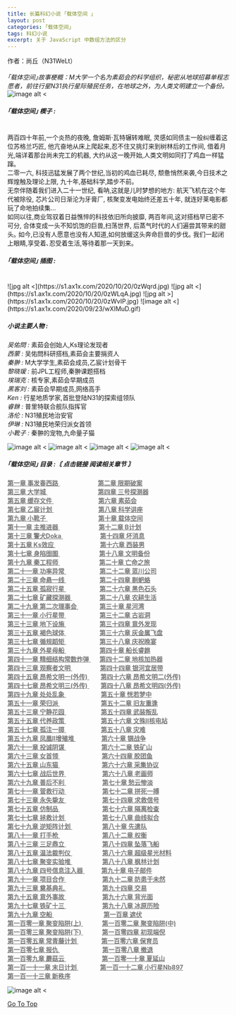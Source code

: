 ```yaml
---
title: 长篇科幻小说 ｢载体空间 ｣
layout: post
categories: ｢载体空间｣
tags: 科幻小说
excerpt: 关于 JavaScript 中数组方法的区分
---
```

作者：尚丘（N31WeLt）    
<br>
*｢载体空间｣故事梗概：M大学一个名为素茹会的科学组织，秘密从地球招募单程志愿者，前往行星N31执行星际殖民任务，在地球之外，为人类文明建立一个备份。*
![image alt <](https://s1.ax1x.com/2020/10/20/0zfPMQ.gif) 
   
   
##### ｢载体空间｣ 楔子 :
<br>
两百四十年前,一个炎热的夜晚,  
詹姆斯·瓦特辗转难眠,  
灵感如同债主一般纠缠着这位苏格兰巧匠,  
他亢奋地从床上爬起来,忍不住又挑灯来到树林后的工作间,  
借着月光,端详着那台尚未完工的机器,  
大约从这一晚开始,人类文明如同打了鸡血一样猛蹿｡  
<br>
二零一六,  
科技迅猛发展了两个世纪,当初的鸡血已耗尽,  
颓惫悄然来袭,今日技术之辉煌触及理论上限,  
九十年,基础科学,踏步不前｡  
<br>
无奈伴随着我们进入二十一世纪,  
看呐,这就是儿时梦想的地方:  
航天飞机在这个年代被除役,  
芯片公司日渐沦为牙膏厂,  
核聚变发电始终还差五十年,  
就连好莱电影都玩了命地拍续集…  
<br>
如同以往,商业驾驭着日益憔悴的科技依旧所向披靡,  
两百年间,这对搭档早已密不可分,  
合体变成一头不知饥饱的巨兽,扫荡世界,  
后蒸气时代的人们遍尝其带来的甜头｡  
如今,已没有人愿意也没有人知道,如何放缓这头奔命巨兽的步伐｡  
我们一起闭上眼睛,享受着､忍受着生活,等待着那一天到来｡
  
  
##### ｢载体空间｣ 插图 :
<br>
![jpg alt <](https://s1.ax1x.com/2020/10/20/0zWqrd.jpg) 
![jpg alt <](https://s1.ax1x.com/2020/10/20/0zWLqA.jpg) 
![jpg alt >](https://s1.ax1x.com/2020/10/20/0zWvIP.jpg)
![image alt <](https://s1.ax1x.com/2020/09/23/wXIMuD.gif) 
  
  
##### 小说主要人物 :

_吴佑問 :_ 素茹会创始人,Ks理论发现者  
_西蒙 :_ 吴佑問科研搭档,素茹会主要捐资人  
_秦翀 :_ M大学学生,素茹会成员,乙宸计划骨干  
_黎晓瑗 :_ 前JPL工程师,秦翀课题搭档  
_埃瑞克 :_ 核专家,素茹会早期成员  
_黑客刘 :_ 素茹会早期成员,网络高手  
_Ken :_ 行星地质学家,首批登陆N31的探索组领队  
_睿銝 :_ 普里特联合舰队指挥官  
_洛伦 :_ N31殖民地治安官  
_伊琳 :_ N31殖民地荣归派女首领  
_小靴子 :_ 秦翀的宠物,九命量子猫

![image alt <](https://s1.ax1x.com/2020/10/20/0zf9xg.gif) 
![image alt <](https://s1.ax1x.com/2020/10/20/0zfirj.gif) 
![image alt <](https://s1.ax1x.com/2020/10/20/0zI6BQ.gif) 
![image alt <](https://s1.ax1x.com/2020/09/23/wXIm36.gif)
  
  
##### ｢载体空间｣ 目录 :_〘 点击链接 阅读相关章节 〙_
  
<a style="color:#777777;" href="carrier_space_chapter_1.html" target="_blank"> <b>第一章    事发春西路</b> <span style="padding-left:86px;">
<a style="color:#777777;" href="carrier_space_chapter_2.html" target="_blank"> <b>第二章    限期破案</b> </a><br>
<a style="color:#777777;" href="carrier_space_chapter_3.html" target="_blank"> <b>第三章    大学城</b> <span style="padding-left:114px;">
<a style="color:#777777;" href="carrier_space_chapter_4.html" target="_blank"> <b>第四章    三号探测器</b> </a><br>
<a style="color:#777777;" href="carrier_space_chapter_5.html" target="_blank"> <b>第五章    缓存文件</b> <span style="padding-left:101px;">
<a style="color:#777777;" href="carrier_space_chapter_6.html" target="_blank"> <b>第六章    素茹会</b> </a><br>
<a style="color:#777777;" href="carrier_space_chapter_7.html" target="_blank"> <b>第七章    乙宸计划</b> <span style="padding-left:101px;">
<a style="color:#777777;" href="carrier_space_chapter_8.html" target="_blank"> <b>第八章    科学讲座</b> </a><br>
<a style="color:#777777;" href="carrier_space_chapter_9.html" target="_blank"> <b>第九章    小靴子</b> <span style="padding-left:115px;">
<a style="color:#777777;" href="carrier_space_chapter_10.html" target="_blank"> <b>第十章    载体空间</b> </a><br>
<a style="color:#777777;" href="carrier_space_chapter_11.html" target="_blank"> <b>第十一章    主推进器</b> <span style="padding-left:88px;">
<a style="color:#777777;" href="carrier_space_chapter_12.html" target="_blank"> <b>第十二章    B计划</b> </a><br>
<a style="color:#777777;" href="carrier_space_chapter_13.html" target="_blank"> <b>第十三章    警犬Doka</b> <span style="padding-left:84px;">
<a style="color:#777777;" href="carrier_space_chapter_14.html" target="_blank"> <b>第十四章    坏消息</b> </a><br>
<a style="color:#777777;" href="carrier_space_chapter_15.html" target="_blank"> <b>第十五章    Ks效应</b> <span style="padding-left:101px;">
<a style="color:#777777;" href="carrier_space_chapter_16.html" target="_blank"> <b>第十六章    西装男</b> </a><br>
<a style="color:#777777;" href="carrier_space_chapter_17.html" target="_blank"> <b>第十七章    身陷囹圄</b> <span style="padding-left:89px;">
<a style="color:#777777;" href="carrier_space_chapter_18.html" target="_blank"> <b>第十八章    文明备份</b> </a><br>
<a style="color:#777777;" href="carrier_space_chapter_19.html" target="_blank"> <b>第十九章    秦工程师</b> <span style="padding-left:89px;">
<a style="color:#777777;" href="carrier_space_chapter_20.html" target="_blank"> <b>第二十章    亡命之旅</b> </a><br>
<a style="color:#777777;" href="carrier_space_chapter_21.html" target="_blank"> <b>第二十一章    功率异常</b> <span style="padding-left:76px;">
<a style="color:#777777;" href="carrier_space_chapter_22.html" target="_blank"> <b>第二十二章    蓝川公司</b> </a><br>
<a style="color:#777777;" href="carrier_space_chapter_23.html" target="_blank"> <b>第二十三章    命悬一线</b> <span style="padding-left:76px;">
<a style="color:#777777;" href="carrier_space_chapter_24.html" target="_blank"> <b>第二十四章    剔蚆蛒</b> </a><br>
<a style="color:#777777;" href="carrier_space_chapter_25.html" target="_blank"> <b>第二十五章    孤寂行星</b> <span style="padding-left:76px;">
<a style="color:#777777;" href="carrier_space_chapter_26.html" target="_blank"> <b>第二十六章    黑色石头</b> </a><br>
<a style="color:#777777;" href="carrier_space_chapter_27.html" target="_blank"> <b>第二十七章    矿藏探测器</b> <span style="padding-left:62px;">
<a style="color:#777777;" href="carrier_space_chapter_28.html" target="_blank"> <b>第二十八章    农耕生活</b> </a><br>
<a style="color:#777777;" href="carrier_space_chapter_29.html" target="_blank"> <b>第二十九章    第二次理事会</b> <span style="padding-left:48px;">
<a style="color:#777777;" href="carrier_space_chapter_30.html" target="_blank"> <b>第三十章    星河湾</b> </a><br>
<a style="color:#777777;" href="carrier_space_chapter_31.html" target="_blank"> <b>第三十一章    小行星带</b> <span style="padding-left:76px;">
<a style="color:#777777;" href="carrier_space_chapter_32.html" target="_blank"> <b>第三十二章    古岩洞</b> </a><br>
<a style="color:#777777;" href="carrier_space_chapter_33.html" target="_blank"> <b>第三十三章    地下设施</b> <span style="padding-left:76px;">
<a style="color:#777777;" href="carrier_space_chapter_34.html" target="_blank"> <b>第三十四章    意外发现</b> </a><br>
<a style="color:#777777;" href="carrier_space_chapter_35.html" target="_blank"> <b>第三十五章    褐色球体</b> <span style="padding-left:76px;">
<a style="color:#777777;" href="carrier_space_chapter_36.html" target="_blank"> <b>第三十六章    灰金属飞盘</b> </a><br>
<a style="color:#777777;" href="carrier_space_chapter_37.html" target="_blank"> <b>第三十七章    循规蹈矩</b> <span style="padding-left:76px;">
<a style="color:#777777;" href="carrier_space_chapter_38.html" target="_blank"> <b>第三十八章    庆祝晚宴</b> </a><br>
<a style="color:#777777;" href="carrier_space_chapter_39.html" target="_blank"> <b>第三十九章    外星母船</b> <span style="padding-left:76px;">
<a style="color:#777777;" href="carrier_space_chapter_40.html" target="_blank"> <b>第四十章    船长睿銝</b> </a><br>
<a style="color:#777777;" href="carrier_space_chapter_41.html" target="_blank"> <b>第四十一章    精细结构常数炸弹</b> <span style="padding-left:20px;">
<a style="color:#777777;" href="carrier_space_chapter_42.html" target="_blank"> <b>第四十二章    地核加热器</b> </a><br>
<a style="color:#777777;" href="carrier_space_chapter_43.html" target="_blank"> <b>第四十三章    观察者文明</b> <span style="padding-left:63px;">
<a style="color:#777777;" href="carrier_space_chapter_44.html" target="_blank"> <b>第四十四章    银河宜居带</b> </a><br>
<a style="color:#777777;" href="carrier_space_chapter_45.html" target="_blank"> <b>第四十五章    昂希文明一(外传)</b> <span style="padding-left:26px;">
<a style="color:#777777;" href="carrier_space_chapter_46.html" target="_blank"> <b>第四十六章    昂希文明二(外传)</b> </a><br>
<a style="color:#777777;" href="carrier_space_chapter_47.html" target="_blank"> <b>第四十七章    昂希文明三(外传)</b> <span style="padding-left:26px;">
<a style="color:#777777;" href="carrier_space_chapter_48.html" target="_blank"> <b>第四十八章    昂希文明四(外传)</b> </a><br>
<a style="color:#777777;" href="carrier_space_chapter_49.html" target="_blank"> <b>第四十九章    处处乱象</b> <span style="padding-left:79px;">
<a style="color:#777777;" href="carrier_space_chapter_50.html" target="_blank"> <b>第五十章    恍若梦中</b> </a><br>
<a style="color:#777777;" href="carrier_space_chapter_51.html" target="_blank"> <b>第五十一章    荣归派</b> <span style="padding-left:93px;">
<a style="color:#777777;" href="carrier_space_chapter_52.html" target="_blank"> <b>第五十二章    旧友重逢</b> </a><br>
<a style="color:#777777;" href="carrier_space_chapter_53.html" target="_blank"> <b>第五十三章    宁静花园</b> <span style="padding-left:79px;">
<a style="color:#777777;" href="carrier_space_chapter_54.html" target="_blank"> <b>第五十四章    武装叛乱</b> </a><br>
<a style="color:#777777;" href="carrier_space_chapter_55.html" target="_blank"> <b>第五十五章    代养政策</b> <span style="padding-left:79px;">
<a style="color:#777777;" href="carrier_space_chapter_56.html" target="_blank"> <b>第五十六章    文殊II核电站</b> </a><br>
<a style="color:#777777;" href="carrier_space_chapter_57.html" target="_blank"> <b>第五十七章    孤注一掷</b> <span style="padding-left:79px;">
<a style="color:#777777;" href="carrier_space_chapter_58.html" target="_blank"> <b>第五十八章    灾难</b> </a><br>
<a style="color:#777777;" href="carrier_space_chapter_59.html" target="_blank"> <b>第五十九章    凤凰II增殖堆</b> <span style="padding-left:58px;">
<a style="color:#777777;" href="carrier_space_chapter_60.html" target="_blank"> <b>第六十章    锎战争</b> </a><br>
<a style="color:#777777;" href="carrier_space_chapter_61.html" target="_blank"> <b>第六十一章    投诚阴谋</b> <span style="padding-left:80px;">
<a style="color:#777777;" href="carrier_space_chapter_62.html" target="_blank"> <b>第六十二章    铁矿山</b> </a><br>
<a style="color:#777777;" href="carrier_space_chapter_63.html" target="_blank"> <b>第六十三章    女首领</b> <span style="padding-left:95px;">
<a style="color:#777777;" href="carrier_space_chapter_64.html" target="_blank"> <b>第六十四章    胶团鱼</b> </a><br>
<a style="color:#777777;" href="carrier_space_chapter_65.html" target="_blank"> <b>第六十五章    山东猫</b> <span style="padding-left:95px;">
<a style="color:#777777;" href="carrier_space_chapter_66.html" target="_blank"> <b>第六十六章    采集协议</b> </a><br>
<a style="color:#777777;" href="carrier_space_chapter_67.html" target="_blank"> <b>第六十七章    战后世界</b> <span style="padding-left:82px;">
<a style="color:#777777;" href="carrier_space_chapter_68.html" target="_blank"> <b>第六十八章    老画师</b> </a><br>
<a style="color:#777777;" href="carrier_space_chapter_69.html" target="_blank"> <b>第六十九章    善后不利</b> <span style="padding-left:82px;">
<a style="color:#777777;" href="carrier_space_chapter_70.html" target="_blank"> <b>第七十章    愁云惨淡</b> </a><br>
<a style="color:#777777;" href="carrier_space_chapter_71.html" target="_blank"> <b>第七十一章    营救行动</b> <span style="padding-left:82px;">
<a style="color:#777777;" href="carrier_space_chapter_72.html" target="_blank"> <b>第七十二章    拼死一搏</b> </a><br>
<a style="color:#777777;" href="carrier_space_chapter_73.html" target="_blank"> <b>第七十三章    永失挚友</b> <span style="padding-left:82px;">
<a style="color:#777777;" href="carrier_space_chapter_74.html" target="_blank"> <b>第七十四章    求救信号</b> </a><br>
<a style="color:#777777;" href="carrier_space_chapter_75.html" target="_blank"> <b>第七十五章    仿制品</b> <span style="padding-left:96px;">
<a style="color:#777777;" href="carrier_space_chapter_76.html" target="_blank"> <b>第七十六章    隔离检查</b> </a><br>
<a style="color:#777777;" href="carrier_space_chapter_77.html" target="_blank"> <b>第七十七章    拯救计划</b> <span style="padding-left:82px;">
<a style="color:#777777;" href="carrier_space_chapter_78.html" target="_blank"> <b>第七十八章    曲线拟合</b> </a><br>
<a style="color:#777777;" href="carrier_space_chapter_79.html" target="_blank"> <b>第七十九章   逆矩阵计划</b> <span style="padding-left:68px;">
<a style="color:#777777;" href="carrier_space_chapter_80.html" target="_blank"> <b>第八十章    先遣队</b> </a><br>
<a style="color:#777777;" href="carrier_space_chapter_81.html" target="_blank"> <b>第八十一章    打手枪</b> <span style="padding-left:96px;">
<a style="color:#777777;" href="carrier_space_chapter_82.html" target="_blank"> <b>第八十二章    权衡</b> </a><br>
<a style="color:#777777;" href="carrier_space_chapter_83.html" target="_blank"> <b>第八十三章    三足鼎立</b> <span style="padding-left:82px;">
<a style="color:#777777;" href="carrier_space_chapter_84.html" target="_blank"> <b>第八十四章    坠落飞船</b> </a><br>
<a style="color:#777777;" href="carrier_space_chapter_85.html" target="_blank"> <b>第八十五章    温法裁判仪</b> <span style="padding-left:68px;">
<a style="color:#777777;" href="carrier_space_chapter_86.html" target="_blank"> <b>第八十六章    超级星光材料</b> </a><br>
<a style="color:#777777;" href="carrier_space_chapter_87.html" target="_blank"> <b>第八十七章    聚变实验堆</b> <span style="padding-left:68px;">
<a style="color:#777777;" href="carrier_space_chapter_88.html" target="_blank"> <b>第八十八章    枫林计划</b> </a><br>
<a style="color:#777777;" href="carrier_space_chapter_89.html" target="_blank"> <b>第八十九章    四号信息注入器</b> <span style="padding-left:38px;">
<a style="color:#777777;" href="carrier_space_chapter_90.html" target="_blank"> <b>第九十章    电子邮件</b> </a><br>
<a style="color:#777777;" href="carrier_space_chapter_91.html" target="_blank"> <b>第九十一章    项目合作</b> <span style="padding-left:82px;">
<a style="color:#777777;" href="carrier_space_chapter_92.html" target="_blank"> <b>第九十二章    防患于未然</b> </a><br>
<a style="color:#777777;" href="carrier_space_chapter_93.html" target="_blank"> <b>第九十三章    奠基典礼</b> <span style="padding-left:82px;">
<a style="color:#777777;" href="carrier_space_chapter_94.html" target="_blank"> <b>第九十四章    交易</b> </a><br>
<a style="color:#777777;" href="carrier_space_chapter_95.html" target="_blank"> <b>第九十五章    意外事故</b> <span style="padding-left:82px;">
<a style="color:#777777;" href="carrier_space_chapter_96.html" target="_blank"> <b>第九十六章    背光面</b> </a><br>
<a style="color:#777777;" href="carrier_space_chapter_97.html" target="_blank"> <b>第九十七章    铁矿十三</b> <span style="padding-left:82px;">
<a style="color:#777777;" href="carrier_space_chapter_98.html" target="_blank"> <b>第九十八章    冰原历险</b> </a><br>
<a style="color:#777777;" href="carrier_space_chapter_99.html" target="_blank"> <b>第九十九章    空船</b> <span style="padding-left:113px;">
<a style="color:#777777;" href="carrier_space_chapter_100.html" target="_blank"> <b>第一百章    遮伏</b> </a><br>
<a style="color:#777777;" href="carrier_space_chapter_101.html" target="_blank"> <b>第一百零一章    聚变陷阱(上)</b> <span style="padding-left:43px;">
<a style="color:#777777;" href="carrier_space_chapter_102.html" target="_blank"> <b>第一百零二章    聚变陷阱(中)</b> </a><br>
<a style="color:#777777;" href="carrier_space_chapter_103.html" target="_blank"> <b>第一百零三章    聚变陷阱(下)</b> <span style="padding-left:43px;">
<a style="color:#777777;" href="carrier_space_chapter_104.html" target="_blank"> <b>第一百零四章    初现端倪</b> </a><br>
<a style="color:#777777;" href="carrier_space_chapter_105.html" target="_blank"> <b>第一百零五章    常青藤计划</b> <span style="padding-left:52px;">
<a style="color:#777777;" href="carrier_space_chapter_106.html" target="_blank"> <b>第一百零六章    保育员</b> </a><br>
<a style="color:#777777;" href="carrier_space_chapter_107.html" target="_blank"> <b>第一百零七章    报仇</b> <span style="padding-left:96px;">
<a style="color:#777777;" href="carrier_space_chapter_108.html" target="_blank"> <b>第一百零八章    撤退</b> </a><br>
<a style="color:#777777;" href="carrier_space_chapter_109.html" target="_blank"> <b>第一百零九章    蘑菇云</b> <span style="padding-left:81px;">
<a style="color:#777777;" href="carrier_space_chapter_110.html" target="_blank"> <b>第一百零一十章    夏延山</b> </a><br>
<a style="color:#777777;" href="carrier_space_chapter_111.html" target="_blank"> <b>第一百一十一章    末日计划</b> <span style="padding-left:49px;">
<a style="color:#777777;" href="carrier_space_chapter_112.html" target="_blank"> <b>第一百一十二章    小行星Nb897</b> </a><br>
<a style="color:#777777;" href="carrier_space_chapter_113.html" target="_blank"> <b>第一百一十三章    新秩序</b> </a><br>

![image alt <](https://s1.ax1x.com/2020/10/04/0JAFR1.gif) 


  
[Go To Top](#top)
